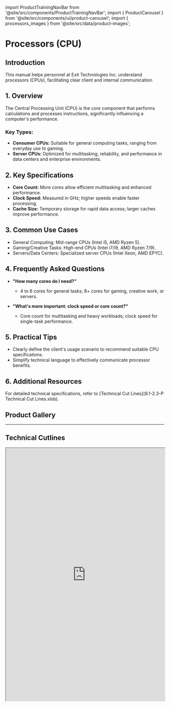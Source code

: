 import ProductTrainingNavBar from '@site/src/components/ProductTrainingNavBar';
import { ProductCarousel } from '@site/src/components/ui/product-carousel';
import { processors_images } from '@site/src/data/product-images';

<ProductTrainingNavBar />

# Processors (CPU)

## Introduction
This manual helps personnel at Exit Technologies Inc. understand processors (CPUs), facilitating clear client and internal communication.

## 1. Overview
The Central Processing Unit (CPU) is the core component that performs calculations and processes instructions, significantly influencing a computer's performance.

### Key Types:
- **Consumer CPUs:** Suitable for general computing tasks, ranging from everyday use to gaming.
- **Server CPUs:** Optimized for multitasking, reliability, and performance in data centers and enterprise environments.

## 2. Key Specifications
- **Core Count:** More cores allow efficient multitasking and enhanced performance.
- **Clock Speed:** Measured in GHz; higher speeds enable faster processing.
- **Cache Size:** Temporary storage for rapid data access; larger caches improve performance.

## 3. Common Use Cases
- General Computing: Mid-range CPUs (Intel i5, AMD Ryzen 5).
- Gaming/Creative Tasks: High-end CPUs (Intel i7/i9, AMD Ryzen 7/9).
- Servers/Data Centers: Specialized server CPUs (Intel Xeon, AMD EPYC).

## 4. Frequently Asked Questions
- **"How many cores do I need?"**
  - 4 to 6 cores for general tasks; 8+ cores for gaming, creative work, or servers.

- **"What's more important: clock speed or core count?"**
  - Core count for multitasking and heavy workloads; clock speed for single-task performance.

## 5. Practical Tips
- Clearly define the client's usage scenario to recommend suitable CPU specifications.
- Simplify technical language to effectively communicate processor benefits.

## 6. Additional Resources
For detailed technical specifications, refer to [Technical Cut Lines](8.1-2.3-P Technical Cut Lines.xlsb).

## Product Gallery

<ProductCarousel 
  images={processors_images}
  title="Processors (CPU) Gallery"
/>

---


## Technical Cutlines

<iframe
  src="https://docs.google.com/spreadsheets/d/e/2PACX-1vRBKY_e6e1XBdjLn4WTFw5W5o5j8lyFAAsApDK6FXAvNri0Wh5QAVNY3hFJZTjNdg/pubhtml?widget=true&headers=false&gid=433613894&single=true"
  width="100%"
  height="800"
  style={{ border: 'none', borderRadius: '8px' }}
  title="Technical Cutlines"
  allowfullscreen
></iframe>

